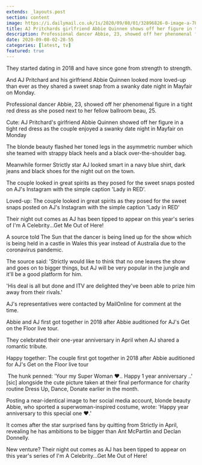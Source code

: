 ```yaml
---
extends: _layouts.post
section: content
image: https://i.dailymail.co.uk/1s/2020/09/08/01/32896826-0-image-a-78_1599524512866.jpg 
title: AJ Pritchards girlfriend Abbie Quinnen shows off her figure in tight red dress 
description: Professional dancer Abbie, 23, showed off her phenomenal figure in a tight red dress as she posed next to her fellow ballroom beau, 25. 
date: 2020-09-08-02-28-55 
categories: [latest, tv] 
featured: true 
--- 
```

They started dating in 2018 and have since gone from strength to strength.

And AJ Pritchard and his girlfriend Abbie Quinnen looked more loved-up than ever as they shared a sweet snap from a swanky date night in Mayfair on Monday.  

Professional dancer Abbie, 23, showed off her phenomenal figure in a tight red dress as she posed next to her fellow ballroom beau, 25.

Cute: AJ Pritchard's girlfriend Abbie Quinnen showed off her figure in a tight red dress as the couple enjoyed a swanky date night in Mayfair on Monday

The blonde beauty flashed her toned legs in the asymmetric number which she teamed with strappy black heels and a black over-the-shoulder bag.   

Meanwhile former Strictly star AJ looked smart in a navy blue shirt, dark jeans and black shoes for the night out on the town.

The couple looked in great spirits as they posed for the sweet snaps posted on AJ's Instagram with the simple caption 'Lady in RED'. 

Loved-up: The couple looked in great spirits as they posed for the sweet snaps posted on AJ's Instagram with the simple caption 'Lady in RED'

Their night out comes as AJ has been tipped to appear on this year's series of I'm A Celebrity...Get Me Out of Here!

A source told The Sun that the dancer is being lined up for the show which is being held in a castle in Wales this year instead of Australia due to the coronavirus pandemic.  

The source said: 'Strictly would like to think that no one leaves the show and goes on to bigger things, but AJ will be very popular in the jungle and it'll be a good platform for him.

'His deal is all but done and ITV are delighted they've been able to prize him away from their rivals.'

AJ's representatives were contacted by MailOnline for comment at the time. 

Abbie and AJ first got together in 2018 after Abbie auditioned for AJ's Get on the Floor live tour. 

They celebrated their one-year anniversary in April when AJ shared a romantic tribute.

Happy together: The couple first got together in 2018 after Abbie auditioned for AJ's Get on the Floor live tour

 The hunk penned: 'Your my Super Woman ❤️.. Happy 1 year anniversary ..' [sic] alongside the cute picture taken at their final performance for charity routine Dress Up, Dance, Donate earlier in the month.

Posting a near-identical image to her social media account, blonde beauty Abbie, who sported a superwoman-inspired costume, wrote: 'Happy year anniversary to this special one ❤️.' 

It comes after the star surprised fans by quitting from Strictly in April, revealing he has ambitions to be bigger than Ant McPartlin and Declan Donnelly. 



New venture? Their night out comes as AJ has been tipped to appear on this year's series of I'm A Celebrity...Get Me Out of Here! 


